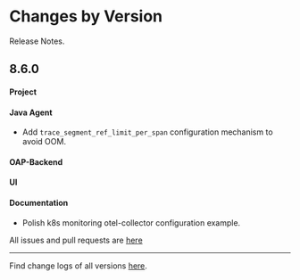 Changes by Version
==================
Release Notes.

8.6.0
------------------
#### Project


#### Java Agent
* Add `trace_segment_ref_limit_per_span` configuration mechanism to avoid OOM.


#### OAP-Backend


#### UI


#### Documentation
* Polish k8s monitoring otel-collector configuration example.

All issues and pull requests are [here](https://github.com/apache/skywalking/milestone/84?closed=1)

------------------
Find change logs of all versions [here](changes).
